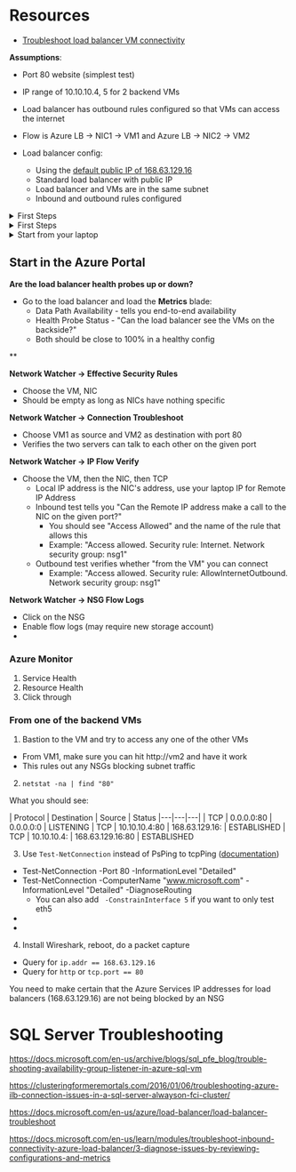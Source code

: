 # Resources
- [Troubleshoot load balancer VM connectivity](https://docs.microsoft.com/en-us/azure/virtual-network/virtual-network-troubleshoot-connectivity-problem-between-vms)

**Assumptions**:
- Port 80 website (simplest test)
- IP range of 10.10.10.4, 5 for 2 backend VMs

- Load balancer has outbound rules configured so that VMs can access the internet
- Flow is Azure LB -> NIC1 -> VM1 and Azure LB -> NIC2 -> VM2
- Load balancer config:
  - Using the [default public IP of 168.63.129.16](https://docs.microsoft.com/en-us/azure/load-balancer/load-balancer-custom-probe-overview#probesource)
  - Standard load balancer with public IP
  - Load balancer and VMs are in the same subnet
  - Inbound and outbound rules configured


<details>
  <summary>First Steps</summary>

## From your laptop
1. Open up an Azure Bastion session to your 2 VMs
2. 

</details>

<details>
  <summary>First Steps</summary>

</details>


<details>
  <summary>Start from your laptop</summary>

</details>

## Start in the Azure Portal

**Are the load balancer health probes up or down?**
- Go to the load balancer and load the **Metrics** blade:
  - Data Path Availability - tells you end-to-end availability
  - Health Probe Status - "Can the load balancer see the VMs on the backside?"
  - Both should be close to 100% in a healthy config
  
**
  



**Network Watcher -> Effective Security Rules**
- Choose the VM, NIC
- Should be empty as long as NICs have nothing specific

**Network Watcher -> Connection Troubleshoot**
- Choose VM1 as source and VM2 as destination with port 80
- Verifies the two servers can talk to each other on the given port

**Network Watcher -> IP Flow Verify**
- Choose the VM, then the NIC, then TCP
    - Local IP address is the NIC's address, use your laptop IP for Remote IP Address
    - Inbound test tells you "Can the Remote IP address make a call to the NIC on the given port?"
      - You should see "Access Allowed" and the name of the rule that allows this      
      - Example: "Access allowed. Security rule: Internet. Network security group: nsg1"
    - Outbound test verifies whether "from the VM" you can connect
      - Example: "Access allowed. Security rule: AllowInternetOutbound. Network security group: nsg1"

**Network Watcher -> NSG Flow Logs**
- Click on the NSG
- Enable flow logs (may require new storage account)
- 
  
### Azure Monitor
1. Service Health
2. Resource Health
3. Click through 

### From one of the backend VMs 
1. Bastion to the VM and try to access any one of the other VMs 
  - From VM1, make sure you can hit http://vm2 and have it work
  - This rules out any NSGs blocking subnet traffic
  
2. `netstat -na | find "80"`  

What you should see:

| Protocol  | Destination  | Source  | Status
|---|---|---|
| TCP  | 0.0.0.0:80  | 0.0.0.0:0   | LISTENING
| TCP  | 10.10.10.4:80  | 168.63.129.16:<random integer> | ESTABLISHED
| TCP  | 10.10.10.4:<random integer>  | 168.63.129.16:80  | ESTABLISHED
  
3. Use `Test-NetConnection` instead of PsPing to tcpPing ([documentation](https://docs.microsoft.com/en-us/powershell/module/nettcpip/test-netconnection?view=win10-ps#examples))
- Test-NetConnection -Port 80 -InformationLevel "Detailed"
- Test-NetConnection -ComputerName "www.microsoft.com" -InformationLevel "Detailed" -DiagnoseRouting
    - You can also add ` -ConstrainInterface 5` if you want to only test eth5
- 
- 
  
4. Install Wireshark, reboot, do a packet capture
- Query for `ip.addr == 168.63.129.16`
- Query for `http` or `tcp.port == 80`

You need to make certain that the Azure Services IP addresses for load balancers (168.63.129.16) are not being blocked by an NSG

# SQL Server Troubleshooting 

https://docs.microsoft.com/en-us/archive/blogs/sql_pfe_blog/trouble-shooting-availability-group-listener-in-azure-sql-vm

https://clusteringformeremortals.com/2016/01/06/troubleshooting-azure-ilb-connection-issues-in-a-sql-server-alwayson-fci-cluster/

https://docs.microsoft.com/en-us/azure/load-balancer/load-balancer-troubleshoot

https://docs.microsoft.com/en-us/learn/modules/troubleshoot-inbound-connectivity-azure-load-balancer/3-diagnose-issues-by-reviewing-configurations-and-metrics
